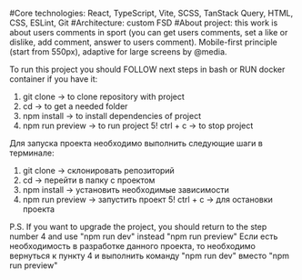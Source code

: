 #Core technologies: React, TypeScript, Vite, SCSS, TanStack Query, HTML, CSS, ESLint, Git
#Architecture: custom FSD
#About project: this work is about users comments in sport (you can get users comments, set a like or dislike, add comment, answer to users comment). Mobile-first principle (start from 550px), adaptive for large screens by @media.

To run this project you should FOLLOW next steps in bash or RUN docker container if you have it:
1. git clone <repository-name> -> to clone repository with project
2. cd <repository-name> -> to get a needed folder
3. npm install -> to install dependencies of project
4. npm run preview -> to run project
5! ctrl + c -> to stop project

Для запуска проекта необходимо выполнить следующие шаги в терминале:
1. git clone <repository-name> -> склонировать репозиторий
2. cd <repository-name> -> перейти в папку с проектом
3. npm install -> установить необходимые зависимости
4. npm run preview -> запустить проект
5! ctrl + c -> для остановки проекта

P.S.
If you want to upgrade the project, you should return to the step number 4 and use "npm run dev" instead "npm run preview"
Если есть необходимость в разработке данного проекта, то необходимо вернуться к пункту 4 и выполнить команду "npm run dev" вместо "npm run preview"
